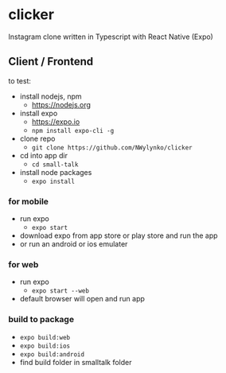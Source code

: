 # clicker
Instagram clone written in Typescript with React Native (Expo)

## Client / Frontend

to test: 

- install nodejs, npm
  - https://nodejs.org
- install expo
  - https://expo.io
  - `npm install expo-cli -g`
- clone repo
  - `git clone https://github.com/NWylynko/clicker`
- cd into app dir
  - `cd small-talk`
- install node packages
  - `expo install`

### for mobile

- run expo
  - `expo start`
- download expo from app store or play store and run the app
- or run an android or ios emulater

### for web

- run expo
  - `expo start --web`
- default browser will open and run app

### build to package

- `expo build:web`
- `expo build:ios`
- `expo build:android`
- find build folder in smalltalk folder
